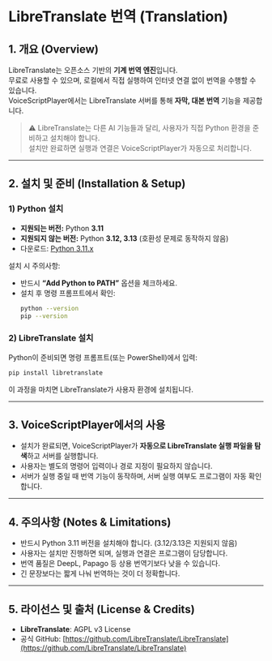 # LibreTranslate 번역 (Translation)

## 1. 개요 (Overview)
LibreTranslate는 오픈소스 기반의 **기계 번역 엔진**입니다.  
무료로 사용할 수 있으며, 로컬에서 직접 실행하여 인터넷 연결 없이 번역을 수행할 수 있습니다.  
VoiceScriptPlayer에서는 LibreTranslate 서버를 통해 **자막, 대본 번역** 기능을 제공합니다.  

> ⚠️ LibreTranslate는 다른 AI 기능들과 달리, 사용자가 직접 Python 환경을 준비하고 설치해야 합니다.  
> 설치만 완료하면 실행과 연결은 VoiceScriptPlayer가 자동으로 처리합니다.  

---

## 2. 설치 및 준비 (Installation & Setup)

### 1) Python 설치
- **지원되는 버전:** Python **3.11**  
- **지원되지 않는 버전:** Python **3.12, 3.13** (호환성 문제로 동작하지 않음)  
- 다운로드: [Python 3.11.x](https://www.python.org/downloads/release/python-3119/)  

설치 시 주의사항:
- 반드시 **“Add Python to PATH”** 옵션을 체크하세요.  
- 설치 후 명령 프롬프트에서 확인:
  ```bash
  python --version
  pip --version
  ```

### 2) LibreTranslate 설치
Python이 준비되면 명령 프롬프트(또는 PowerShell)에서 입력:
```bash
pip install libretranslate
```

이 과정을 마치면 LibreTranslate가 사용자 환경에 설치됩니다.  

---

## 3. VoiceScriptPlayer에서의 사용
- 설치가 완료되면, VoiceScriptPlayer가 **자동으로 LibreTranslate 실행 파일을 탐색**하고 서버를 실행합니다.  
- 사용자는 별도의 명령어 입력이나 경로 지정이 필요하지 않습니다.  
- 서버가 실행 중일 때 번역 기능이 동작하며, 서버 실행 여부도 프로그램이 자동 확인합니다.  

---

## 4. 주의사항 (Notes & Limitations)
- 반드시 Python 3.11 버전을 설치해야 합니다. (3.12/3.13은 지원되지 않음)  
- 사용자는 설치만 진행하면 되며, 실행과 연결은 프로그램이 담당합니다.  
- 번역 품질은 DeepL, Papago 등 상용 번역기보다 낮을 수 있습니다.  
- 긴 문장보다는 짧게 나눠 번역하는 것이 더 정확합니다.  

---

## 5. 라이선스 및 출처 (License & Credits)
- **LibreTranslate**: AGPL v3 License  
- 공식 GitHub: [https://github.com/LibreTranslate/LibreTranslate](https://github.com/LibreTranslate/LibreTranslate)  
